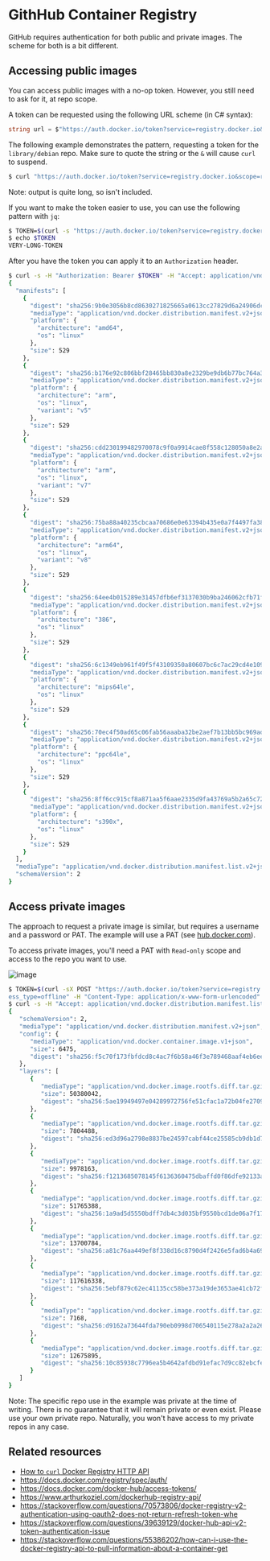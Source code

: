 # GithHub Container Registry

GitHub requires authentication for both public and private images. The scheme for both is a bit different.

## Accessing public images

You can access public images with a no-op token. However, you still need to ask for it, at repo scope.

A token can be requested using the following URL scheme (in C# syntax):

```csharp
string url = $"https://auth.docker.io/token?service=registry.docker.io&scope=repository:{repo}:pull";
```

The following example demonstrates the pattern, requesting a token for the `library/debian` repo. Make sure to quote the string or the `&` will cause `curl` to suspend.

```bash
$ curl "https://auth.docker.io/token?service=registry.docker.io&scope=repository:library/debian:pull"
```

Note: output is quite long, so isn't included.

If you want to make the token easier to use, you can use the following pattern with `jq`:

```bash
$ TOKEN=$(curl -s "https://auth.docker.io/token?service=registry.docker.io&scope=repository:library/debian:pull" | jq -r .token)
$ echo $TOKEN
VERY-LONG-TOKEN
```

After you have the token you can apply it to an `Authorization` header.

```bash
$ curl -s -H "Authorization: Bearer $TOKEN" -H "Accept: application/vnd.docker.distribution.manifest.list.v2+json, application/vnd.docker.distribution.manifest.v2+json" https://index.docker.io/v2/library/debian/manifests/latest
{
  "manifests": [
    {
      "digest": "sha256:9b0e3056b8cd8630271825665a0613cc27829d6a24906dc0122b3b4834312f7d",
      "mediaType": "application/vnd.docker.distribution.manifest.v2+json",
      "platform": {
        "architecture": "amd64",
        "os": "linux"
      },
      "size": 529
    },
    {
      "digest": "sha256:b176e92c806bbf28465bb830a8e2329be9db6b77bc764a337d06b3444d3fa5dc",
      "mediaType": "application/vnd.docker.distribution.manifest.v2+json",
      "platform": {
        "architecture": "arm",
        "os": "linux",
        "variant": "v5"
      },
      "size": 529
    },
    {
      "digest": "sha256:cdd230199482970078c9f0a9914cae8f558c128050a8e2ac60849ebd307f1e45",
      "mediaType": "application/vnd.docker.distribution.manifest.v2+json",
      "platform": {
        "architecture": "arm",
        "os": "linux",
        "variant": "v7"
      },
      "size": 529
    },
    {
      "digest": "sha256:75ba88a40235cbcaa70686e0e63394b435e0a7f4497fa38f88277c4d43f2c384",
      "mediaType": "application/vnd.docker.distribution.manifest.v2+json",
      "platform": {
        "architecture": "arm64",
        "os": "linux",
        "variant": "v8"
      },
      "size": 529
    },
    {
      "digest": "sha256:64ee4b015289e31457dfb6ef3137030b9ba246062cfb71f9d2e7a989d81e3549",
      "mediaType": "application/vnd.docker.distribution.manifest.v2+json",
      "platform": {
        "architecture": "386",
        "os": "linux"
      },
      "size": 529
    },
    {
      "digest": "sha256:6c1349eb961f49f5f43109350a80607bc6c7ac29cd4e1096dea28686839b22d8",
      "mediaType": "application/vnd.docker.distribution.manifest.v2+json",
      "platform": {
        "architecture": "mips64le",
        "os": "linux"
      },
      "size": 529
    },
    {
      "digest": "sha256:70ec4f50ad65c06fab56aaaba32be2aef7b13bb5bc969ad09ae9c78400cc316d",
      "mediaType": "application/vnd.docker.distribution.manifest.v2+json",
      "platform": {
        "architecture": "ppc64le",
        "os": "linux"
      },
      "size": 529
    },
    {
      "digest": "sha256:8ff6cc915cf8a871aa5f6aae2335d9fa43769a5b2a65c72a15605549f3b075a4",
      "mediaType": "application/vnd.docker.distribution.manifest.v2+json",
      "platform": {
        "architecture": "s390x",
        "os": "linux"
      },
      "size": 529
    }
  ],
  "mediaType": "application/vnd.docker.distribution.manifest.list.v2+json",
  "schemaVersion": 2
}
```

## Access private images

The approach to request a private image is similar, but requires a username and a password or PAT. The example will use a PAT (see [hub.docker.com](https://hub.docker.com/settings/security)).

To access private images, you'll need a PAT with `Read-only` scope and access to the repo you want to use.

![image](https://user-images.githubusercontent.com/2608468/196059483-ee2db76b-787b-487c-b03b-697e03ee9f69.png)

```bash
$ TOKEN=$(curl -sX POST "https://auth.docker.io/token?service=registry.docker.io&client_id=dockerengine&acc
ess_type=offline" -H "Content-Type: application/x-www-form-urlencoded" -d "grant_type=password&username=${USER}&password=${PAT}&scope=repository:richlander/sdk:pull" | jq -r .access_token)
$ curl -s -H "Accept: application/vnd.docker.distribution.manifest.list.v2+json, application/vnd.docker.distribution.manifest.v2+json" -H "Authorization: Bearer $TOKEN" https://index.docker.io/v2/richlander/sdk/manifests/3.0
{
   "schemaVersion": 2,
   "mediaType": "application/vnd.docker.distribution.manifest.v2+json",
   "config": {
      "mediaType": "application/vnd.docker.container.image.v1+json",
      "size": 6475,
      "digest": "sha256:f5c70f173fbfdcd8c4ac7f6b58a46f3e789468aaf4eb6ee09216e921297e2312"
   },
   "layers": [
      {
         "mediaType": "application/vnd.docker.image.rootfs.diff.tar.gzip",
         "size": 50380042,
         "digest": "sha256:5ae19949497e04289972756fe51cfac1a72b04fe2709e85a615945035c5a9a61"
      },
      {
         "mediaType": "application/vnd.docker.image.rootfs.diff.tar.gzip",
         "size": 7804488,
         "digest": "sha256:ed3d96a2798e8837be24597cabf44ce25585cb9db1d749299cb06d51349ea5c2"
      },
      {
         "mediaType": "application/vnd.docker.image.rootfs.diff.tar.gzip",
         "size": 9978163,
         "digest": "sha256:f1213685078145f6136360475dbaffd0f86dfe92133a7bc26d79602980b255dd"
      },
      {
         "mediaType": "application/vnd.docker.image.rootfs.diff.tar.gzip",
         "size": 51765388,
         "digest": "sha256:1a9ad5d5550bdff7db4c3d035bf9550bcd1de06a7f178a26de1d082591a5b956"
      },
      {
         "mediaType": "application/vnd.docker.image.rootfs.diff.tar.gzip",
         "size": 13700784,
         "digest": "sha256:a81c76aa449ef8f338d16c8790d4f2426e5fad6b4a695182caed20cf4084de83"
      },
      {
         "mediaType": "application/vnd.docker.image.rootfs.diff.tar.gzip",
         "size": 117616338,
         "digest": "sha256:5ebf879c62ec41135cc58be373a19de3653ae41cb72ff009bcdb3adac4505dd9"
      },
      {
         "mediaType": "application/vnd.docker.image.rootfs.diff.tar.gzip",
         "size": 7168,
         "digest": "sha256:d9162a73644fda790eb0998d706540115e278a2a2a26db730e73f0e4ecdcc4c9"
      },
      {
         "mediaType": "application/vnd.docker.image.rootfs.diff.tar.gzip",
         "size": 12675895,
         "digest": "sha256:10c85938c7796ea5b4642afdbd91efac7d9cc82ebcfea26f9986a760cbc4f42b"
      }
   ]
}
```

Note: The specific repo use in the example was private at the time of writing. There is no guarantee that it will remain private or even exist. Please use your own private repo. Naturally, you won't have access to my private repos in any case.

## Related resources

- [How to `curl` Docker Registry HTTP API](README.md)
- https://docs.docker.com/registry/spec/auth/
- https://docs.docker.com/docker-hub/access-tokens/
- https://www.arthurkoziel.com/dockerhub-registry-api/
- https://stackoverflow.com/questions/70573806/docker-registry-v2-authentication-using-oauth2-does-not-return-refresh-token-whe
- https://stackoverflow.com/questions/39639129/docker-hub-api-v2-token-authentication-issue
- https://stackoverflow.com/questions/55386202/how-can-i-use-the-docker-registry-api-to-pull-information-about-a-container-get